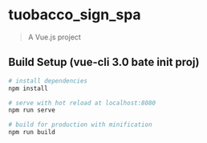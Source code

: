 # tuobacco_sign_spa

> A Vue.js project

## Build Setup (vue-cli 3.0 bate init proj)

``` bash
# install dependencies
npm install

# serve with hot reload at localhost:8080
npm run serve

# build for production with minification
npm run build

```
